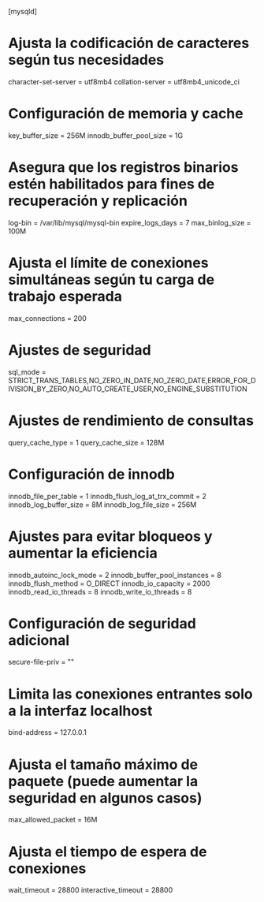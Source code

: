 [mysqld]
# Ajusta la codificación de caracteres según tus necesidades
character-set-server = utf8mb4
collation-server = utf8mb4_unicode_ci

# Configuración de memoria y cache
key_buffer_size = 256M
innodb_buffer_pool_size = 1G

# Asegura que los registros binarios estén habilitados para fines de recuperación y replicación
log-bin = /var/lib/mysql/mysql-bin
expire_logs_days = 7
max_binlog_size = 100M

# Ajusta el límite de conexiones simultáneas según tu carga de trabajo esperada
max_connections = 200

# Ajustes de seguridad
sql_mode = STRICT_TRANS_TABLES,NO_ZERO_IN_DATE,NO_ZERO_DATE,ERROR_FOR_DIVISION_BY_ZERO,NO_AUTO_CREATE_USER,NO_ENGINE_SUBSTITUTION

# Ajustes de rendimiento de consultas
query_cache_type = 1
query_cache_size = 128M

# Configuración de innodb
innodb_file_per_table = 1
innodb_flush_log_at_trx_commit = 2
innodb_log_buffer_size = 8M
innodb_log_file_size = 256M

# Ajustes para evitar bloqueos y aumentar la eficiencia
innodb_autoinc_lock_mode = 2
innodb_buffer_pool_instances = 8
innodb_flush_method = O_DIRECT
innodb_io_capacity = 2000
innodb_read_io_threads = 8
innodb_write_io_threads = 8

# Configuración de seguridad adicional
secure-file-priv = ""

# Limita las conexiones entrantes solo a la interfaz localhost
bind-address = 127.0.0.1

# Ajusta el tamaño máximo de paquete (puede aumentar la seguridad en algunos casos)
max_allowed_packet = 16M

# Ajusta el tiempo de espera de conexiones
wait_timeout = 28800
interactive_timeout = 28800
